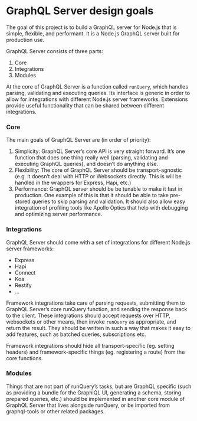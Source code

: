 # GraphQL Server design goals

The goal of this project is to build a GraphQL server for Node.js that is simple, flexible, and performant. It is a Node.js GraphQL server built for production use.

GraphQL Server consists of three parts:

1.  Core
2.  Integrations
3.  Modules

At the core of GraphQL Server is a function called `runQuery`, which handles parsing, validating and executing queries. Its interface is generic in order to allow for integrations with different Node.js server frameworks. Extensions provide useful functionality that can be shared between different integrations.

### Core

The main goals of GraphQL Server are (in order of priority):

1.  Simplicity: GraphQL Server’s core API is very straight forward. It’s one function that does one thing really well (parsing, validating and executing GraphQL queries), and doesn’t do anything else.
2.  Flexibility: The core of GraphQL Server should be transport-agnostic (e.g. it doesn’t deal with HTTP or Websockets directly. This is will be handled in the wrappers for Express, Hapi, etc.)
3.  Performance: GraphQL server should be be tunable to make it fast in production. One example of this is that it should be able to take pre-stored queries to skip parsing and validation. It should also allow easy integration of profiling tools like Apollo Optics that help with debugging and optimizing server performance.

### Integrations

GraphQL Server should come with a set of integrations for different Node.js server frameworks:

* Express
* Hapi
* Connect
* Koa
* Restify
* ...

Framework integrations take care of parsing requests, submitting them to GraphQL Server’s core runQuery function, and sending the response back to the client. These integrations should accept requests over HTTP, websockets or other means, then invoke `runQuery` as appropriate, and return the result. They should be written in such a way that makes it easy to add features, such as batched queries, subscriptions etc.

Framework integrations should hide all transport-specific (eg. setting headers) and framework-specific things (eg. registering a route) from the core functions.

### Modules

Things that are not part of runQuery’s tasks, but are GraphQL specific (such as providing a bundle for the GraphiQL UI, generating a schema, storing prepared queries, etc.) should be implemented in another core module of GraphQL Server that lives alongside runQuery, or be imported from graphql-tools or other related packages.

